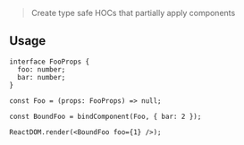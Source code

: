 > Create type safe HOCs that partially apply components


## Usage

```tsx
interface FooProps {
  foo: number;
  bar: number;
}

const Foo = (props: FooProps) => null;

const BoundFoo = bindComponent(Foo, { bar: 2 });

ReactDOM.render(<BoundFoo foo={1} />);
```
